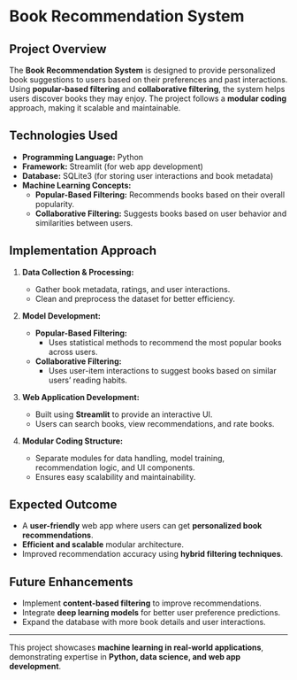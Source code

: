 # **Book Recommendation System**

## **Project Overview**
The **Book Recommendation System** is designed to provide personalized book suggestions to users based on their preferences and past interactions. Using **popular-based filtering** and **collaborative filtering**, the system helps users discover books they may enjoy. The project follows a **modular coding** approach, making it scalable and maintainable.

## **Technologies Used**
- **Programming Language:** Python
- **Framework:** Streamlit (for web app development)
- **Database:** SQLite3 (for storing user interactions and book metadata)
- **Machine Learning Concepts:**
  - **Popular-Based Filtering:** Recommends books based on their overall popularity.
  - **Collaborative Filtering:** Suggests books based on user behavior and similarities between users.

## **Implementation Approach**
1. **Data Collection & Processing:**
   - Gather book metadata, ratings, and user interactions.
   - Clean and preprocess the dataset for better efficiency.
   
2. **Model Development:**
   - **Popular-Based Filtering:**
     - Uses statistical methods to recommend the most popular books across users.
   - **Collaborative Filtering:**
     - Uses user-item interactions to suggest books based on similar users’ reading habits.
     
3. **Web Application Development:**
   - Built using **Streamlit** to provide an interactive UI.
   - Users can search books, view recommendations, and rate books.
   
4. **Modular Coding Structure:**
   - Separate modules for data handling, model training, recommendation logic, and UI components.
   - Ensures easy scalability and maintainability.
   
## **Expected Outcome**
- A **user-friendly** web app where users can get **personalized book recommendations**.
- **Efficient and scalable** modular architecture.
- Improved recommendation accuracy using **hybrid filtering techniques**.

## **Future Enhancements**
- Implement **content-based filtering** to improve recommendations.
- Integrate **deep learning models** for better user preference predictions.
- Expand the database with more book details and user interactions.

---
This project showcases **machine learning in real-world applications**, demonstrating expertise in **Python, data science, and web app development**.


